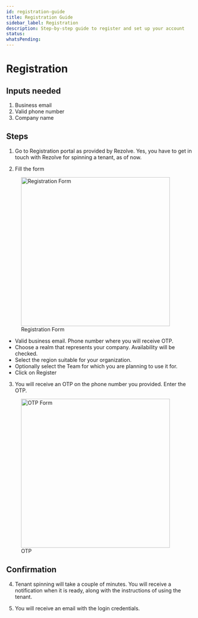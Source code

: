 ```yaml
---
id: registration-guide
title: Registration Guide
sidebar_label: Registration
description: Step-by-step guide to register and set up your account
status: 
whatsPending: 
---
```


# Registration

## Inputs needed

1. Business email
2. Valid phone number
3. Company name


## Steps

1. Go to Registration portal as provided by Rezolve. Yes, you have to get in touch with Rezolve for spinning a tenant, as of now.

2. Fill the form 
<figure style={{ textAlign: 'center', margin: '20px 0' }}>
  <img src="/img/getting-started/registration-form.jpg" alt="Registration Form" width="400" />
  <figcaption style={{ fontSize: '14px', color: 'gray', marginTop: '8px' }}>Registration Form</figcaption>
</figure>


* Valid business email. Phone number where you will receive OTP.
* Choose a realm that represents your company. Availability will be checked.
* Select the region suitable for your organization.
* Optionally select the Team for which you are planning to use it for.
* Click on Register


3. You will receive an OTP on the phone number you provided. Enter the OTP.

<figure style={{ textAlign: 'center', margin: '20px 0' }}>
  <img src="/img/getting-started/otp.jpg" alt="OTP Form" width="400" />
  <figcaption style={{ fontSize: '14px', color: 'gray', marginTop: '8px' }}>OTP</figcaption>
</figure>

## Confirmation
4. Tenant spinning will take a couple of minutes. You will receive a notification when it is ready, along with the instructions of using the tenant.

5. You will receive an email with the login credentials.




